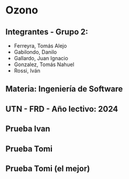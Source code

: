 # Ozono

## Integrantes - Grupo 2:
- Ferreyra, Tomás Alejo 
- Gabilondo, Danilo
- Gallardo, Juan Ignacio
- Gonzalez, Tomás Nahuel
- Rossi, Iván

## Materia: Ingeniería de Software

## UTN - FRD - Año lectivo: 2024

## Prueba Ivan
## Prueba Tomi
## Prueba Tomi (el mejor)
